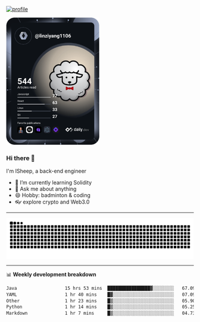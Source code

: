 [![profile](https://user-images.githubusercontent.com/54968314/208005045-e4b42f3b-833d-4242-bfcc-e764865553a2.svg)](https://www.calligrapher.ai/)

<a href="https://app.daily.dev/linziyang1106"><img src="/devcard.png" width="250" alt="ISheep's Dev Card"/></a>

### Hi there 🐏

I'm ISheep, a back-end engineer

- 🔭 I’m currently learning Solidity
- 💬 Ask me about anything
- 😄 Hobby: badminton & coding
- 👓 explore crypto and Web3.0

-------

![](https://raw.githubusercontent.com/ISheepp/ISheepp/output/github-contribution-grid-snake.svg)

-------

📊 **Weekly development breakdown**
<!--START_SECTION:waka-->

```txt
Java                  15 hrs 53 mins  ████████████████▓░░░░░░░░   67.09 %
YAML                  1 hr 40 mins    █▓░░░░░░░░░░░░░░░░░░░░░░░   07.09 %
Other                 1 hr 23 mins    █▒░░░░░░░░░░░░░░░░░░░░░░░   05.90 %
Python                1 hr 14 mins    █▒░░░░░░░░░░░░░░░░░░░░░░░   05.25 %
Markdown              1 hr 7 mins     █▒░░░░░░░░░░░░░░░░░░░░░░░   04.73 %
```

<!--END_SECTION:waka-->

